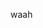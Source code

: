 waah
<!---
HappenedByProxy/HappenedByProxy is a ✨ special ✨ repository because its `README.md` (this file) appears on your GitHub profile.
You can click the Preview link to take a look at your changes.
--->
